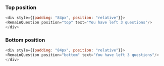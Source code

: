 ### Top position

```js
<div style={{padding: "84px", position: "relative"}}>
<RemainQuestion position="top" text="You have left 3 questions"/>
</div>
```

### Bottom position

```js
<div style={{padding: "84px", position: "relative"}}>
<RemainQuestion position="bottom" text="You have left 3 questions"/>
</div>
```
